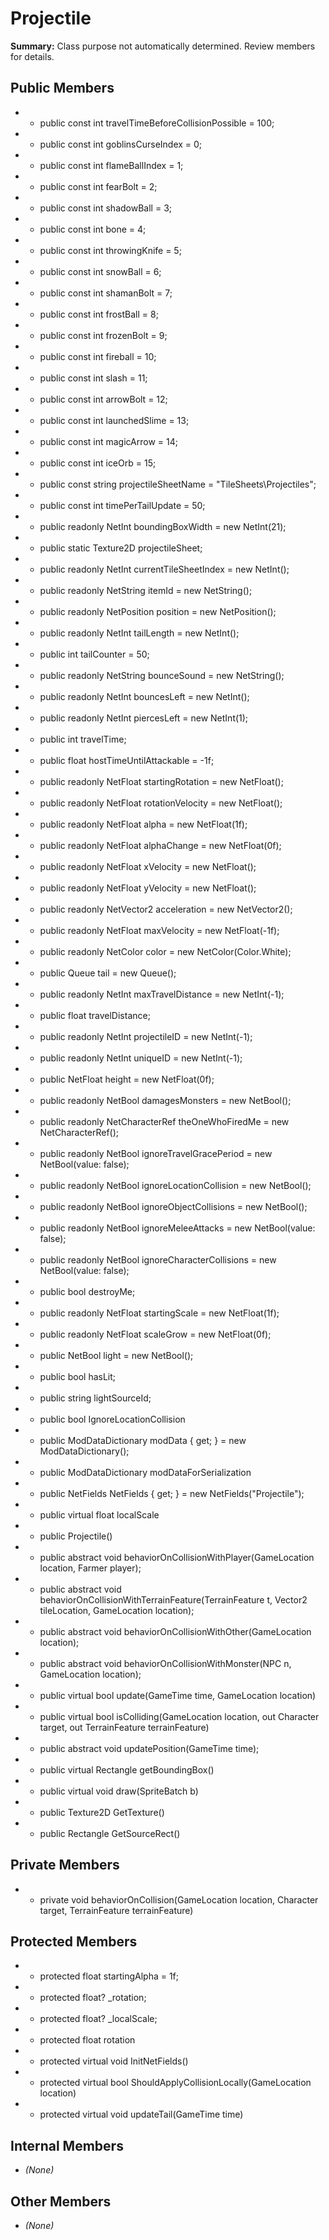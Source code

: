 # Projectile

**Summary:** Class purpose not automatically determined. Review members for details.

## Public Members
- - public const int travelTimeBeforeCollisionPossible = 100;
- - public const int goblinsCurseIndex = 0;
- - public const int flameBallIndex = 1;
- - public const int fearBolt = 2;
- - public const int shadowBall = 3;
- - public const int bone = 4;
- - public const int throwingKnife = 5;
- - public const int snowBall = 6;
- - public const int shamanBolt = 7;
- - public const int frostBall = 8;
- - public const int frozenBolt = 9;
- - public const int fireball = 10;
- - public const int slash = 11;
- - public const int arrowBolt = 12;
- - public const int launchedSlime = 13;
- - public const int magicArrow = 14;
- - public const int iceOrb = 15;
- - public const string projectileSheetName = "TileSheets\\Projectiles";
- - public const int timePerTailUpdate = 50;
- - public readonly NetInt boundingBoxWidth = new NetInt(21);
- - public static Texture2D projectileSheet;
- - public readonly NetInt currentTileSheetIndex = new NetInt();
- - public readonly NetString itemId = new NetString();
- - public readonly NetPosition position = new NetPosition();
- - public readonly NetInt tailLength = new NetInt();
- - public int tailCounter = 50;
- - public readonly NetString bounceSound = new NetString();
- - public readonly NetInt bouncesLeft = new NetInt();
- - public readonly NetInt piercesLeft = new NetInt(1);
- - public int travelTime;
- - public float hostTimeUntilAttackable = -1f;
- - public readonly NetFloat startingRotation = new NetFloat();
- - public readonly NetFloat rotationVelocity = new NetFloat();
- - public readonly NetFloat alpha = new NetFloat(1f);
- - public readonly NetFloat alphaChange = new NetFloat(0f);
- - public readonly NetFloat xVelocity = new NetFloat();
- - public readonly NetFloat yVelocity = new NetFloat();
- - public readonly NetVector2 acceleration = new NetVector2();
- - public readonly NetFloat maxVelocity = new NetFloat(-1f);
- - public readonly NetColor color = new NetColor(Color.White);
- - public Queue<Vector2> tail = new Queue<Vector2>();
- - public readonly NetInt maxTravelDistance = new NetInt(-1);
- - public float travelDistance;
- - public readonly NetInt projectileID = new NetInt(-1);
- - public readonly NetInt uniqueID = new NetInt(-1);
- - public NetFloat height = new NetFloat(0f);
- - public readonly NetBool damagesMonsters = new NetBool();
- - public readonly NetCharacterRef theOneWhoFiredMe = new NetCharacterRef();
- - public readonly NetBool ignoreTravelGracePeriod = new NetBool(value: false);
- - public readonly NetBool ignoreLocationCollision = new NetBool();
- - public readonly NetBool ignoreObjectCollisions = new NetBool();
- - public readonly NetBool ignoreMeleeAttacks = new NetBool(value: false);
- - public readonly NetBool ignoreCharacterCollisions = new NetBool(value: false);
- - public bool destroyMe;
- - public readonly NetFloat startingScale = new NetFloat(1f);
- - public readonly NetFloat scaleGrow = new NetFloat(0f);
- - public NetBool light = new NetBool();
- - public bool hasLit;
- - public string lightSourceId;
- - public bool IgnoreLocationCollision
- - public ModDataDictionary modData { get; } = new ModDataDictionary();
- - public ModDataDictionary modDataForSerialization
- - public NetFields NetFields { get; } = new NetFields("Projectile");
- - public virtual float localScale
- - public Projectile()
- - public abstract void behaviorOnCollisionWithPlayer(GameLocation location, Farmer player);
- - public abstract void behaviorOnCollisionWithTerrainFeature(TerrainFeature t, Vector2 tileLocation, GameLocation location);
- - public abstract void behaviorOnCollisionWithOther(GameLocation location);
- - public abstract void behaviorOnCollisionWithMonster(NPC n, GameLocation location);
- - public virtual bool update(GameTime time, GameLocation location)
- - public virtual bool isColliding(GameLocation location, out Character target, out TerrainFeature terrainFeature)
- - public abstract void updatePosition(GameTime time);
- - public virtual Rectangle getBoundingBox()
- - public virtual void draw(SpriteBatch b)
- - public Texture2D GetTexture()
- - public Rectangle GetSourceRect()

## Private Members
- - private void behaviorOnCollision(GameLocation location, Character target, TerrainFeature terrainFeature)

## Protected Members
- - protected float startingAlpha = 1f;
- - protected float? _rotation;
- - protected float? _localScale;
- - protected float rotation
- - protected virtual void InitNetFields()
- - protected virtual bool ShouldApplyCollisionLocally(GameLocation location)
- - protected virtual void updateTail(GameTime time)

## Internal Members
- *(None)*

## Other Members
- *(None)*
